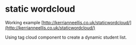 # static wordcloud

Working example [http://kerrianneellis.co.uk/staticwordcloud/](http://kerrianneellis.co.uk/staticwordcloud/)

Using tag cloud component to create a dynamic student list.
